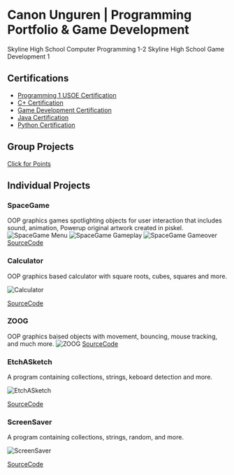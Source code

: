 # Canon Unguren | Programming Portfolio & Game Development
Skyline High School Computer Programming 1-2
Skyline High School Game Development 1

## Certifications
- [Programming 1 USOE Certification](https://github.com/CanonU/programming2/blob/main/pdf/ComputerProgramming1.pdf)
- [C+ Certification](https://github.com/CanonU/Portfolio/blob/main/pdf/C%2BCertification.pdf)
- [Game Development Certification](https://github.com/CanonU/Portfolio/blob/main/pdf/GameDevelopmentCertification.pdf)
- [Java Certification](https://github.com/CanonU/Portfolio/blob/main/pdf/JavaCertification.pdf)
- [Python Certification](https://github.com/CanonU/Portfolio/blob/main/pdf/PythonCertification.pdf)

## Group Projects   
[Click for Points](https://github.com/Jameslassen1/Clickforpoints/tree/main)

## Individual Projects

### SpaceGame
OOP graphics games spotlighting objects for user interaction that includes sound, animation, Powerup original artwork created in piskel.
![SpaceGame Menu](https://github.com/CanonU/programming2/blob/main/images/Spacegame%20Welcome.png?raw=true)
![SpaceGame Gameplay](https://github.com/CanonU/programming2/blob/main/images/Spacegame%20gameplay.png?raw=true)
![SpaceGame Gameover](https://github.com/CanonU/programming2/blob/main/images/Spacegame%20Gameover.png?raw=true)
[SourceCode](https://github.com/CanonU/programming2/blob/main/src/SpaceGame.zip)

### Calculator
OOP graphics based calculator with square roots, cubes, squares and more. 

![Calculator](https://github.com/CanonU/programming2/blob/main/images/Calculator.png?raw=true)

[SourceCode](https://github.com/CanonU/programming2/blob/main/src/Calculator.zip)

### ZOOG
OOP graphics baised objects with movement, bouncing, mouse tracking, and much more.
![ZOOG](https://github.com/CanonU/programming2/blob/main/images/Zoog.png?raw=true)
[SourceCode](https://github.com/CanonU/programming2/blob/main/src/ZOOG.zip)

### EtchASketch
A program containing collections, strings, keboard detection and more. 

![EtchASketch](https://github.com/CanonU/programming2/blob/main/images/etchASketch.png?raw=true)

[SourceCode](https://github.com/CanonU/programming2/blob/main/src/etchASketch.zip)

### ScreenSaver
A program containing collections, strings, random, and more.

![ScreenSaver](https://github.com/CanonU/programming2/blob/main/images/screenSaver.png?raw=true)

[SourceCode](https://github.com/CanonU/programming2/blob/main/src/ScreenSaver.zip)


